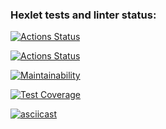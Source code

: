 ### Hexlet tests and linter status:
[![Actions Status](https://github.com/EgorUlitin/frontend-project-lvl2/workflows/hexlet-check/badge.svg)](https://github.com/EgorUlitin/frontend-project-lvl2/actions)

[![Actions Status](https://github.com/EgorUlitin/frontend-project-lvl2/workflows/linter-check/badge.svg)](https://github.com/EgorUlitin/frontend-project-lvl2/actions)

[![Maintainability](https://api.codeclimate.com/v1/badges/6ea0c2821b6027b40881/maintainability)](https://codeclimate.com/github/EgorUlitin/frontend-project-lvl2/maintainability)

[![Test Coverage](https://api.codeclimate.com/v1/badges/6ea0c2821b6027b40881/test_coverage)](https://codeclimate.com/github/EgorUlitin/frontend-project-lvl2/test_coverage)

[![asciicast](https://asciinema.org/a/5CtSowyIAbq15yV9C1EGEFiJs.svg)](https://asciinema.org/a/5CtSowyIAbq15yV9C1EGEFiJs)
